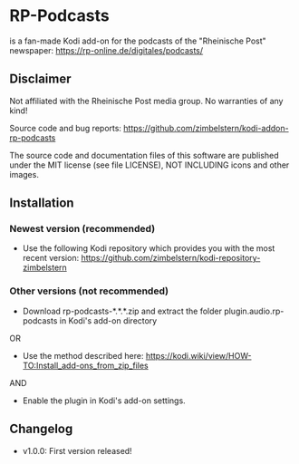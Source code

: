 # RP-Podcasts

is a fan-made Kodi add-on for the podcasts of the "Rheinische Post" newspaper:
https://rp-online.de/digitales/podcasts/

## Disclaimer

Not affiliated with the Rheinische Post media group. No warranties of any kind!

Source code and bug reports: https://github.com/zimbelstern/kodi-addon-rp-podcasts

The source code and documentation files of this software are published under the MIT license (see file LICENSE), NOT INCLUDING icons and other images.

## Installation
### Newest version (recommended)
- Use the following Kodi repository which provides you with the most recent version: https://github.com/zimbelstern/kodi-repository-zimbelstern

### Other versions (not recommended)
- Download rp-podcasts-\*.\*.\*.zip and extract the folder plugin.audio.rp-podcasts in Kodi's add-on directory

OR
- Use the method described here: https://kodi.wiki/view/HOW-TO:Install_add-ons_from_zip_files

AND
- Enable the plugin in Kodi's add-on settings.

## Changelog
- v1.0.0: First version released!


